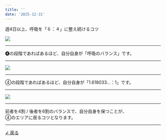 ```yaml
---
title: ''
date: '2025-12-31'
---
```

週4日以上、呼吸を「６：４」に整え続けるコツ

![](/images/4_c_02.jpg)
***
➍の段階であればあるほど、自分自身が「呼吸のバランス」です。
***
![](/images/4_c_03.jpg)
***
④の段階であればあるほど、自分自身が「1.618033...：1」です。
***
![](/images/4_c_04.jpg)
***
前者を4割 / 後者を6割のバランスで、自分自身を保つことが、    
④のエリアに居るコツとなります。
***
[ ↲ 戻る ](/posts/4)
